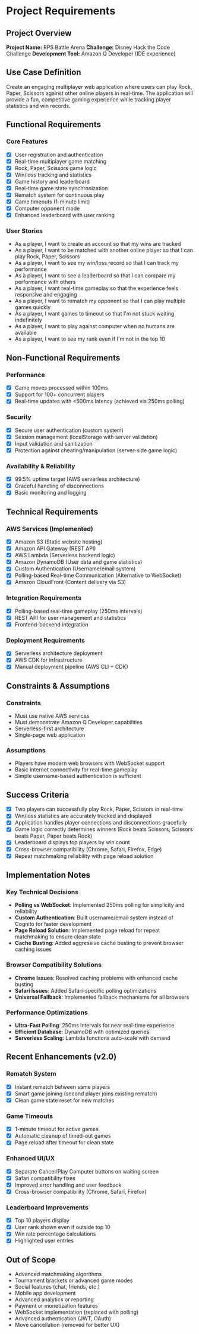 # Project Requirements

## Project Overview
**Project Name:** RPS Battle Arena
**Challenge:** Disney Hack the Code Challenge
**Development Tool:** Amazon Q Developer (IDE experience)

## Use Case Definition
Create an engaging multiplayer web application where users can play Rock, Paper, Scissors against other online players in real-time. The application will provide a fun, competitive gaming experience while tracking player statistics and win records.

## Functional Requirements

### Core Features
- [x] User registration and authentication
- [x] Real-time multiplayer game matching
- [x] Rock, Paper, Scissors game logic
- [x] Win/loss tracking and statistics
- [x] Game history and leaderboard
- [x] Real-time game state synchronization
- [x] Rematch system for continuous play
- [x] Game timeouts (1-minute limit)
- [x] Computer opponent mode
- [x] Enhanced leaderboard with user ranking

### User Stories
- As a player, I want to create an account so that my wins are tracked
- As a player, I want to be matched with another online player so that I can play Rock, Paper, Scissors
- As a player, I want to see my win/loss record so that I can track my performance
- As a player, I want to see a leaderboard so that I can compare my performance with others
- As a player, I want real-time gameplay so that the experience feels responsive and engaging
- As a player, I want to rematch my opponent so that I can play multiple games quickly
- As a player, I want games to timeout so that I'm not stuck waiting indefinitely
- As a player, I want to play against computer when no humans are available
- As a player, I want to see my rank even if I'm not in the top 10

## Non-Functional Requirements

### Performance
- [x] Game moves processed within 100ms
- [x] Support for 100+ concurrent players
- [x] Real-time updates with <500ms latency (achieved via 250ms polling)

### Security
- [x] Secure user authentication (custom system)
- [x] Session management (localStorage with server validation)
- [x] Input validation and sanitization
- [x] Protection against cheating/manipulation (server-side game logic)

### Availability & Reliability
- [x] 99.5% uptime target (AWS serverless architecture)
- [x] Graceful handling of disconnections
- [x] Basic monitoring and logging

## Technical Requirements

### AWS Services (Implemented)
- [x] Amazon S3 (Static website hosting)
- [x] Amazon API Gateway (REST API)
- [x] AWS Lambda (Serverless backend logic)
- [x] Amazon DynamoDB (User data and game statistics)
- [x] Custom Authentication (Username/email system)
- [x] Polling-based Real-time Communication (Alternative to WebSocket)
- [x] Amazon CloudFront (Content delivery via S3)

### Integration Requirements
- [x] Polling-based real-time gameplay (250ms intervals)
- [x] REST API for user management and statistics
- [x] Frontend-backend integration

### Deployment Requirements
- [x] Serverless architecture deployment
- [x] AWS CDK for infrastructure
- [x] Manual deployment pipeline (AWS CLI + CDK)

## Constraints & Assumptions

### Constraints
- Must use native AWS services
- Must demonstrate Amazon Q Developer capabilities
- Serverless-first architecture
- Single-page web application

### Assumptions
- Players have modern web browsers with WebSocket support
- Basic internet connectivity for real-time gameplay
- Simple username-based authentication is sufficient

## Success Criteria
- [x] Two players can successfully play Rock, Paper, Scissors in real-time
- [x] Win/loss statistics are accurately tracked and displayed
- [x] Application handles player connections and disconnections gracefully
- [x] Game logic correctly determines winners (Rock beats Scissors, Scissors beats Paper, Paper beats Rock)
- [x] Leaderboard displays top players by win count
- [x] Cross-browser compatibility (Chrome, Safari, Firefox, Edge)
- [x] Repeat matchmaking reliability with page reload solution

## Implementation Notes

### Key Technical Decisions
- **Polling vs WebSocket**: Implemented 250ms polling for simplicity and reliability
- **Custom Authentication**: Built username/email system instead of Cognito for faster development
- **Page Reload Solution**: Implemented page reload for repeat matchmaking to ensure clean state
- **Cache Busting**: Added aggressive cache busting to prevent browser caching issues

### Browser Compatibility Solutions
- **Chrome Issues**: Resolved caching problems with enhanced cache busting
- **Safari Issues**: Added Safari-specific polling optimizations
- **Universal Fallback**: Implemented fallback mechanisms for all browsers

### Performance Optimizations
- **Ultra-Fast Polling**: 250ms intervals for near real-time experience
- **Efficient Database**: DynamoDB with optimized queries
- **Serverless Scaling**: Lambda functions auto-scale with demand

## Recent Enhancements (v2.0)

### Rematch System
- [x] Instant rematch between same players
- [x] Smart game joining (second player joins existing rematch)
- [x] Clean game state reset for new matches

### Game Timeouts
- [x] 1-minute timeout for active games
- [x] Automatic cleanup of timed-out games
- [x] Page reload after timeout for clean state

### Enhanced UI/UX
- [x] Separate Cancel/Play Computer buttons on waiting screen
- [x] Safari compatibility fixes
- [x] Improved error handling and user feedback
- [x] Cross-browser compatibility (Chrome, Safari, Firefox)

### Leaderboard Improvements
- [x] Top 10 players display
- [x] User rank shown even if outside top 10
- [x] Win rate percentage calculations
- [x] Highlighted user entries

## Out of Scope
- Advanced matchmaking algorithms
- Tournament brackets or advanced game modes
- Social features (chat, friends, etc.)
- Mobile app development
- Advanced analytics or reporting
- Payment or monetization features
- WebSocket implementation (replaced with polling)
- Advanced authentication (JWT, OAuth)
- Move cancellation (removed for better UX)